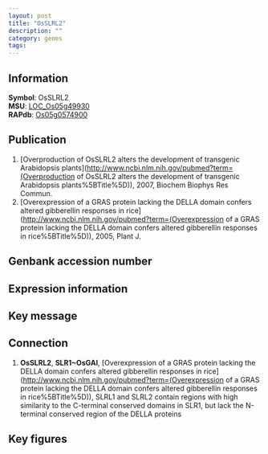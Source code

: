 ```yaml
---
layout: post
title: "OsSLRL2"
description: ""
category: genes
tags: 
---
```


## Information
__Symbol__: OsSLRL2  
__MSU__: [LOC_Os05g49930](http://rice.plantbiology.msu.edu/cgi-bin/ORF_infopage.cgi?orf=LOC_Os05g49930)  
__RAPdb__: [Os05g0574900](http://rapdb.dna.affrc.go.jp/viewer/gbrowse_details/irgsp1?name=Os05g0574900)  

## Publication
1. [Overproduction of OsSLRL2 alters the development of transgenic Arabidopsis plants](http://www.ncbi.nlm.nih.gov/pubmed?term=(Overproduction of OsSLRL2 alters the development of transgenic Arabidopsis plants%5BTitle%5D)), 2007, Biochem Biophys Res Commun.
2. [Overexpression of a GRAS protein lacking the DELLA domain confers altered gibberellin responses in rice](http://www.ncbi.nlm.nih.gov/pubmed?term=(Overexpression of a GRAS protein lacking the DELLA domain confers altered gibberellin responses in rice%5BTitle%5D)), 2005, Plant J.

## Genbank accession number

## Expression information

## Key message

## Connection
1. __OsSLRL2__, __SLR1~OsGAI__, [Overexpression of a GRAS protein lacking the DELLA domain confers altered gibberellin responses in rice](http://www.ncbi.nlm.nih.gov/pubmed?term=(Overexpression of a GRAS protein lacking the DELLA domain confers altered gibberellin responses in rice%5BTitle%5D)),  SLRL1 and SLRL2 contain regions with high similarity to the C-terminal conserved domains in SLR1, but lack the N-terminal conserved region of the DELLA proteins

## Key figures


